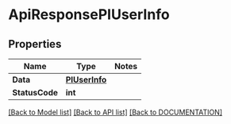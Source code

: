 # ApiResponsePIUserInfo

## Properties
Name | Type | Notes
------------ | ------------- | -------------
**Data** | **[**PIUserInfo**](../Model/PIUserInfo.md)**
**StatusCode** | **int**

[[Back to Model list]](../../DOCUMENTATION.md#documentation-for-models) [[Back to API list]](../../DOCUMENTATION.md#documentation-for-api-endpoints) [[Back to DOCUMENTATION]](../../DOCUMENTATION.md)
